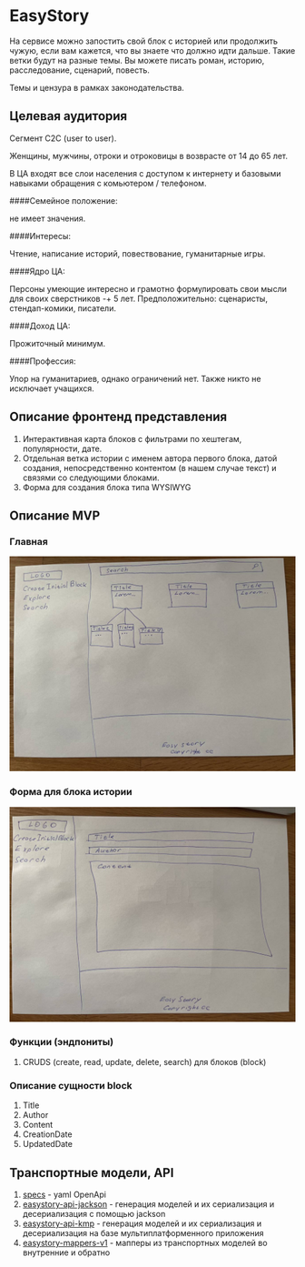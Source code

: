 # EasyStory
На сервисе можно запостить свой блок с историей или продолжить чужую,
если вам кажется, что вы знаете что должно идти дальше.
Такие ветки будут на разные темы. Вы можете писать роман, историю, расследование, сценарий, повесть.

Темы и цензура в рамках законодательства.

## Целевая аудитория
Сегмент С2С (user to user).

Женщины, мужчины, отроки и отроковицы в возврасте от 14 до 65 лет.

В ЦА входят все слои населения с доступом к интернету и базовыми навыками обращения с комьютером / телефоном.

####Семейное положение:

не имеет значения.

####Интересы:

Чтение, написание историй, повествование, гуманитарные игры.

####Ядро ЦА:

Персоны умеющие интересно и грамотно формулировать свои мысли для своих сверстников -+ 5 лет.
Предположительно: сценаристы, стендап-комики, писатели.

####Доход ЦА:

Прожиточный минимум.

####Профессия:

Упор на гуманитариев, однако ограничений нет. Также никто не исключает учащихся.

## Описание фронтенд представления
1. Интерактивная карта блоков с фильтрами по хештегам, популярности, дате.
2. Отдельная ветка истории с именем автора первого блока, датой создания, непосредственно контентом (в нашем случае текст) и связями со следующими блоками.
3. Форма для создания блока типа WYSIWYG

## Описание MVP
### Главная
![](images/1.jpg)
### Форма для блока истории
![](images/2.jpg)
### Функции (эндпониты)

1. CRUDS (create, read, update, delete, search) для блоков (block)

### Описание сущности block

1. Title
2. Author
3. Content
4. CreationDate
5. UpdatedDate

## Транспортные модели, API
1. [specs](specs) - yaml OpenApi
2. [easystory-api-jackson](easystory-api-jackson) - генерация моделей и их сериализация и десериализация с помощью jackson
3. [easystory-api-kmp](easystory-api-kmp) - генерация моделей и их сериализация и десериализация на базе мультиплатформенного приложения
3. [easystory-mappers-v1](easystory-mappers-v1) - мапперы из транспортных моделей во внутренние и обратно